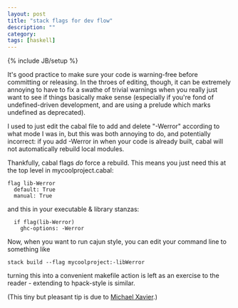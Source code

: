 ```yaml
---
layout: post
title: "stack flags for dev flow"
description: ""
category:
tags: [haskell]
---
```

{% include JB/setup %}


It's good practice to make sure your code is warning-free before
committing or releasing. In the throes of editing, though, it can be
extremely annoying to have to fix a swathe of trivial warnings when
you really just want to see if things basically make sense (especially
if you're fond of undefined-driven development, and are using a
prelude which marks undefined as deprecated).

I used to just edit the cabal file to add and delete "-Werror"
according to what mode I was in, but this was both annoying to do, and
potentially incorrect: if you add -Werror in when your code is already
built, cabal will not automatically rebuild local modules.

Thankfully, cabal flags _do_ force a rebuild. This means you just need
this at the top level in mycoolproject.cabal:

```
flag lib-Werror
  default: True
  manual: True
```

and this in your executable & library stanzas:

```
  if flag(lib-Werror)
    ghc-options: -Werror
```

Now, when you want to run cajun style, you can edit your command line
to something like

```
stack build --flag mycoolproject:-libWerror
```

turning this into a convenient makefile action is left as an exercise
to the reader - extending to hpack-style is similar.

(This tiny but pleasant tip is due
to [Michael Xavier](https://twitter.com/mxavier).)
